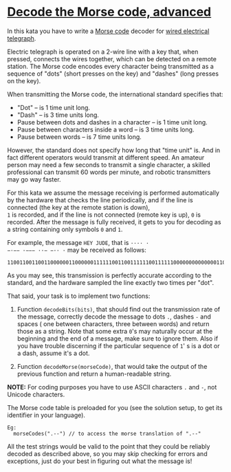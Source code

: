 # [Decode the Morse code, advanced](https://www.codewars.com/kata/decode-the-morse-code-advanced "https://www.codewars.com/kata/54b72c16cd7f5154e9000457")

In this kata you have to write a <a href="https://en.wikipedia.org/wiki/Morse_code">Morse code</a>
decoder for <a href="https://en.wikipedia.org/wiki/Electrical_telegraph">wired electrical
telegraph</a>.

Electric telegraph is operated on a 2-wire line with a key that, when pressed, connects the wires
together, which can be detected on a remote station. The Morse code encodes every character being
transmitted as a sequence of "dots" (short presses on the key) and "dashes" (long presses on the
key).

When transmitting the Morse code, the international standard specifies that:
<ul><li>"Dot" – is 1 time unit long.</li>
<li>"Dash" – is 3 time units long.</li>
<li>Pause between dots and dashes in a character – is 1 time unit long.</li>
<li>Pause between characters inside a word – is 3 time units long.</li>
<li>Pause between words – is 7 time units long.</li></ul>

However, the standard does not specify how long that "time unit" is. And in fact different operators
would transmit at different speed. An amateur person may need a few seconds to transmit a single
character, a skilled professional can transmit 60 words per minute, and robotic transmitters may go
way faster.

For this kata we assume the message receiving is performed automatically by the hardware that checks
the line periodically, and if the line is connected (the key at the remote station is down), <code>
1</code> is recorded, and if the line is not connected (remote key is up), <code>0</code> is
recorded. After the message is fully received, it gets to you for decoding as a string containing
only symbols <code>0</code> and <code>1</code>.

For example, the message <code>HEY JUDE</code>, that is <code>···· · −·−− ·−−− ··− −·· ·</code> may
be received as follows:

```
1100110011001100000011000000111111001100111111001111110000000000000011001111110011111100111111000000110011001111110000001111110011001100000011
```

As you may see, this transmission is perfectly accurate according to the standard, and the hardware
sampled the line exactly two times per "dot".

That said, your task is to implement two functions:

1. Function <code>decodeBits(bits)</code>, that should find out the transmission rate of the
   message, correctly decode the message to dots <code>.</code>, dashes <code>-</code> and spaces (
   one between characters, three between words) and return those as a string. Note that some
   extra <code>0</code>'s may naturally occur at the beginning and the end of a message, make sure
   to ignore them. Also if you have trouble discerning if the particular sequence of <code>1</code>'
   s is a dot or a dash, assume it's a dot.

2. Function <code>decodeMorse(morseCode)</code>, that would take the output of the previous function
   and return a human-readable string.

**NOTE:** For coding purposes you have to use ASCII characters `.` and `-`, not Unicode characters.

The Morse code table is preloaded for you (see the solution setup, to get its identifier in your
language).

```
Eg:
  morseCodes(".--") // to access the morse translation of ".--"
```

All the test strings would be valid to the point that they could be reliably decoded as described
above, so you may skip checking for errors and exceptions, just do your best in figuring out what
the message is!